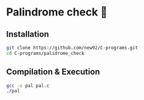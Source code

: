 # Palindrome check 🤖

## Installation

```bash
git clone https://github.com/new92/C-programs.git
cd C-programs/palidrome_check
```

## Compilation & Execution

```bash
gcc -o pal pal.c
./pal
```
